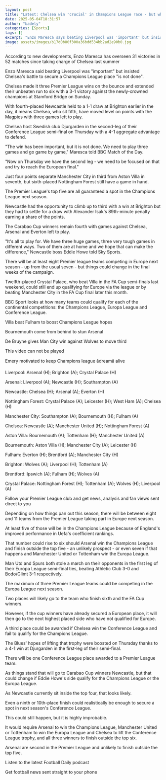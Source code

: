 ```yaml
---
layout: post
title: "Latest: Chelsea win 'crucial' in Champions League race - but who will prevail?"
date: 2025-05-04T18:31:57
author: "badely"
categories: [Sports]
tags: []
excerpt: "Enzo Maresca says beating Liverpool was 'important' but insists Chelsea's battle to secure a Champions League berth 'is not done'."
image: assets/images/b17d0b80f300a36bdd534bb2ad2e90b0.jpg
---
```


According to new developments, Enzo Maresca has overseen 31 victories in 52 matches since taking charge of Chelsea last summer

Enzo Maresca said beating Liverpool was "important" but insisted Chelsea's battle to secure a Champions League place "is not done".

Chelsea made it three Premier League wins on the bounce and extended their unbeaten run to six with a 3-1 victory against the newly-crowned champions at Stamford Bridge on Sunday.

With fourth-placed Newcastle held to a 1-1 draw at Brighton earlier in the day, it means Chelsea, who sit fifth, have moved level on points with the Magpies with three games left to play.

Chelsea host Swedish club Djurgarden in the second-leg of their Conference League semi-final on Thursday with a 4-1 aggregate advantage to defend.

"The win has been important, but it is not done. We need to play three games and go game by game," Maresca told BBC Match of the Day.

"Now on Thursday we have the second leg - we need to be focused on that and try to reach the European final."

Just four points separate Manchester City in third from Aston Villa in seventh, but sixth-placed Nottingham Forest still have a game in hand.

The Premier League's top five are all guaranteed a spot in the Champions League next season.

Newcastle had the opportunity to climb up to third with a win at Brighton but they had to settle for a draw with Alexander Isak's 89th-minute penalty earning a share of the points.

The Carabao Cup winners remain fourth with games against Chelsea, Arsenal and Everton left to play.

"It's all to play for. We have three huge games, three very tough games in different ways. Two of them are at home and we hope that can make the difference," Newcastle boss Eddie Howe told Sky Sports.

There will be at least eight Premier league teams competing in Europe next season - up from the usual seven - but things could change in the final weeks of the campaign.

Twelfth-placed Crystal Palace, who beat Villa in the FA Cup semi-finals last weekend, could still end up qualifying for Europe via the league or by beating Manchester City in the FA Cup final later this month.

BBC Sport looks at how many teams could qualify for each of the continental competitions: the Champions League, Europa League and Conference League.

Villa beat Fulham to boost Champions League hopes

Bournemouth come from behind to stun Arsenal

De Bruyne gives Man City win against Wolves to move third 

This video can not be played

Emery motivated to keep Champions league âdreamâ alive

Liverpool: Arsenal (H); Brighton (A); Crystal Palace (H)

Arsenal: Liverpool (A); Newcastle (H); Southampton (A)

Newcastle: Chelsea (H); Arsenal (A); Everton (H)

Nottingham Forest: Crystal Palace (A); Leicester (H); West Ham (A); Chelsea (H)

Manchester City: Southampton (A); Bournemouth (H); Fulham (A)

Chelsea: Newcastle (A); Manchester United (H); Nottingham Forest (A)

Aston Villa: Bournemouth (A); Tottenham (H); Manchester United (A)

Bournemouth: Aston Villa (H); Manchester City (A); Leicester (H)

Fulham: Everton (H); Brentford (A); Manchester City (H)

Brighton: Wolves (A); Liverpool (H); Tottenham (A)

Brentford: Ipswich (A); Fulham (H); Wolves (A)

Crystal Palace: Nottingham Forest (H); Tottenham (A); Wolves (H); Liverpool (A)

Follow your Premier League club and get news, analysis and fan views sent direct to you

Depending on how things pan out this season, there will be between eight and 11 teams from the Premier League taking part in Europe next season.

At least five of those will be in the Champions League because of England's improved performance in Uefa's coefficient rankings.

That number could rise to six should Arsenal win the Champions League and finish outside the top five - an unlikely prospect - or even seven if that happens and Manchester United or Tottenham win the Europa League.

Man Utd and Spurs both stole a march on their opponents in the first leg of their Europa League semi-final ties, beating Athletic Club 3-0 and Bodo/Glimt 3-1 respectively.

The maximum of three Premier League teams could be competing in the Europa League next season.

Two places will likely go to the team who finish sixth and the FA Cup winners.

However, if the cup winners have already secured a European place, it will then go to the next highest placed side who have not qualified for Europe.

A third place could be awarded if Chelsea win the Conference League and fail to qualify for the Champions League.

The Blues' hopes of lifting that trophy were boosted on Thursday thanks to a 4-1 win at Djurgarden in the first-leg of their semi-final.

There will be one Conference League place awarded to a Premier League team.

As things stand that will go to Carabao Cup winners Newcastle, but that could change if Eddie Howe's side qualify for the Champions League or the Europa League.

As Newcastle currently sit inside the top four, that looks likely.

Even a ninth or 10th-place finish could realistically be enough to secure a spot in next season's Conference League.

This could still happen, but it is highly improbable.

It would require Arsenal to win the Champions League, Manchester United or Tottenham to win the Europa League and Chelsea to lift the Conference League trophy, and all three winners to finish outside the top six.

Arsenal are second in the Premier League and unlikely to finish outside the top five.

Listen to the latest Football Daily podcast

Get football news sent straight to your phone

